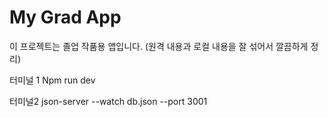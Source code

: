 # My Grad App

이 프로젝트는 졸업 작품용 앱입니다.
(원격 내용과 로컬 내용을 잘 섞어서 깔끔하게 정리)


터미널 1
Npm run dev

터미널2
json-server --watch db.json --port 3001
